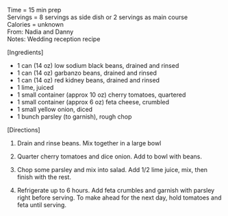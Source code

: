 Time = 15 min prep \
Servings = 8 servings as side dish or 2 servings as main course \
Calories = unknown \
From: Nadia and Danny \
Notes: Wedding reception recipe

[Ingredients]

- 1 can (14  oz) low sodium black beans, drained and rinsed
- 1 can (14 oz) garbanzo beans, drained and rinsed
- 1 can (14 oz) red kidney beans, drained and rinsed
- 1 lime, juiced
- 1 small container (approx 10  oz) cherry tomatoes, quartered
- 1 small container (approx 6 oz) feta cheese, crumbled
- 1 small yellow onion, diced
- 1 bunch parsley (to garnish), rough chop

[Directions]
1.  Drain and rinse beans. Mix together in a large bowl

2. Quarter cherry tomatoes and dice onion. Add to bowl with beans. 

3. Chop some parsley and mix into salad. Add 1/2 lime juice, mix, then finish with the rest. 

4. Refrigerate up to 6 hours. Add feta crumbles and garnish with parsley right before serving. To make ahead for the next day, hold tomatoes and feta until serving. 
